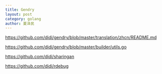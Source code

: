 ```yaml
---
title: Gendry
layout: post
category: golang
author: 夏泽民
---
```

https://github.com/didi/gendry/blob/master/translation/zhcn/README.md

https://github.com/didi/gendry/blob/master/builder/utils.go
<!-- more -->
https://github.com/didi/sharingan

https://github.com/didi/rdebug
